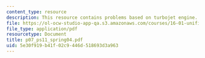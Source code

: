 ```yaml
---
content_type: resource
description: This resource contains problems based on turbojet engine.
file: https://ol-ocw-studio-app-qa.s3.amazonaws.com/courses/16-01-unified-engineering-i-ii-iii-iv-fall-2005-spring-2006/5e30f919b41f02c9446d518693d3a963_p07_ps11_spring04.pdf
file_type: application/pdf
resourcetype: Document
title: p07_ps11_spring04.pdf
uid: 5e30f919-b41f-02c9-446d-518693d3a963
---
```


